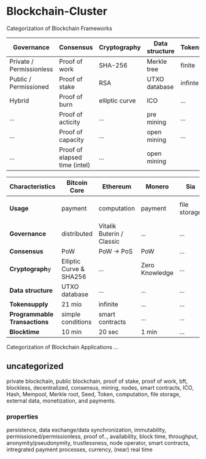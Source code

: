 # Blockchain-Cluster
Categorization of Blockchain Frameworks

Governance | Consensus | Cryptography | Data structure | Tokensupply | Programmable Transactions | Usage
------------ | ------------- | ------------- | ------------- | ------------- | ------------- | -------------
Private / Permissionless | Proof of work | SHA-256 | Merkle tree | finite | simple conditions | computation
Public / Permissioned | Proof of stake | RSA | UTXO database | infinte | smart contracts | file storage 
Hybrid | Proof of burn | elliptic curve | ICO |...|...| external data|
... | Proof of acticity | ... | pre mining |...|...|monetization|
... | Proof of capacity | ... | open mining |...|...|payments
... | Proof of elapsed time (intel) | ... | open mining |

Characteristics | Bitcoin Core | Ethereum | Monero | Sia | Tendermint | BigchainDB 
------------ | ------------- | ------------- | ------------- | ------------- | ------------- | -------------
**Usage** | payment | computation | payment | file storage | cross-blockchain communication | file storage
**Governance** | distributed | Vitalik Buterin / Classic | ... | ... | ... | ... 
**Consensus** | PoW | PoW -> PoS | PoW | ... | PoS | ...
**Cryptograph**y | Elliptic Curve & SHA256 | ... | Zero Knowledge | ... | ... | ...
**Data structure** | UTXO database | ... | ... | ... | ... | ...
**Tokensupply** | 21 mio | infinite | ... | ...| ... | ...
**Programmable Transactions** | simple conditions | smart contracts | ... | ... | ... | ...
**Blocktime** |10 min| 20 sec | 1 min | ... | ... | ... |

Categorization of Blockchain Applications
...

## uncategorized
private blockchain, public blockchain, proof of stake, proof of work, bft, blockless, decentralized, consensus, mining, nodes, smart contracts, ICO, Hash, Mempool, Merkle root, Seed, Token, computation, file storage, external data, monetization, and payments.

### properties
persistence, data exchange/data synchronization, immutability, permissioned/permissionless, proof of.., availability, block time, throughput, anonymity/pseudonymity, trustlessness, node operator, smart contracts, intregrated payment processes, currency, (near) real time
